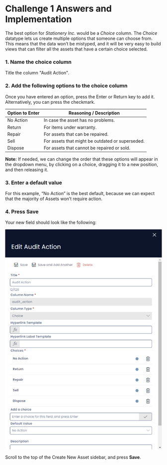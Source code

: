 # Challenge 1 Answers and Implementation

The best option for *Stationery Inc.* would be a *Choice* column. The *Choice* datatype lets us create multiple options that someone can choose from. This means that the data won’t be mistyped, and it will be very easy to build views that can filter all the assets that have a certain choice selected.

### 1. Name the choice column
Title the column "Audit Action".

### 2. Add the following options to the choice column
Once you have entered an option, press the Enter or Return key to add it. Alternatively, you can press the checkmark.

| Option to Enter | Reasoning / Description |
| --- | --- |
| No Action | In case the asset has no problems. |
| Return | For items under warranty. |
| Repair | For assets that can be repaired. |
| Sell | For assets that might be outdated or superseded. |
| Dispose | For assets that cannot be repaired or sold. |

**Note:** If needed, we can change the order that these options will appear in the dropdown menu, by clicking on a choice, dragging it to a new position, and then releasing it.

### 3. Enter a default value
For this example, “No Action” is the best default, because we can expect that the majority of Assets won’t require action.

### 4. Press Save
Your new field should look like the following:

![An example for Challenge 1 of the "Extending and Customising Modules" training package.](<Designer Audit Action Example.png>)

Scroll to the top of the Create New Asset sidebar, and press **Save**.
